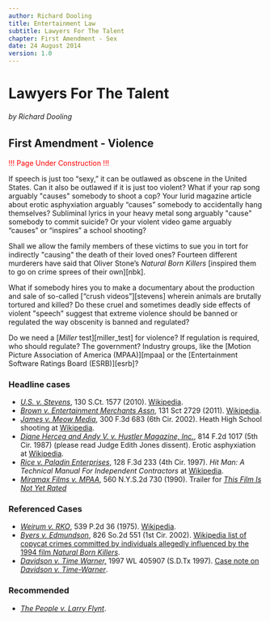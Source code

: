 ```yaml
---
author: Richard Dooling
title: Entertainment Law
subtitle: Lawyers For The Talent
chapter: First Amendment - Sex
date: 24 August 2014
version: 1.0
---
```


# Lawyers For The Talent

###### by Richard Dooling

## First Amendment - Violence

<span style="color: red">!!! Page Under Construction !!!</span>

If speech is just too “sexy,” it can be outlawed as obscene in the United States. Can it also be outlawed if it is just too violent? What if your rap song arguably "causes" somebody to shoot a cop? Your lurid magazine article about erotic asphyxiation arguably “causes” somebody to accidentally hang themselves? Subliminal lyrics in your heavy metal song arguably "cause" somebody to commit suicide?  Or your violent video game arguably “causes” or “inspires” a school shooting? 

Shall we allow the family members of these victims to sue you in tort for indirectly "causing" the death of their loved ones? Fourteen different murderers have said that Oliver Stone’s *Natural Born Killers* [inspired them to go on crime sprees of their own][nbk]. 

What if somebody hires you to make a documentary about the production and sale of so-called [“crush videos”][stevens] wherein animals are brutally tortured and killed? Do these cruel and sometimes deadly side effects of violent "speech" suggest that extreme violence should be banned or regulated the way obscenity is banned and regulated?

Do we need a [*Miller* test][miller_test] for violence?  If regulation is required, who should regulate? The government? Industry groups, like the [Motion Picture Association of America (MPAA)][mpaa] or the [Entertainment Software Ratings Board (ESRB)][esrb]? 

### Headline cases

*   [*U.S. v.  Stevens*](http://lawschool.westlaw.com/shared/westlawRedirect.aspx?task=find\&cite=130+S.Ct.+1577\&appflag=67.12), 130 S.Ct. 1577 (2010).  [Wikipedia](http://en.wikipedia.org/wiki/United_States_v._Stevens).  
*   [*Brown v. Entertainment Merchants Assn*](http://lawschool.westlaw.com/shared/westlawRedirect.aspx?task=find&cite=131sct2729&appflag=67.12), 131 Sct 2729 (2011).  [Wikipedia](http://en.wikipedia.org/wiki/Brown_v._Entertainment_Merchants_Association).  
*   [*James v. Meow Media*](http://lawschool.westlaw.com/shared/westlawRedirect.aspx?task=find&cite=300f3d683&appflag=67.12), 300 F.3d 683 (6th Cir. 2002). Heath High School shooting at [Wikipedia](http://en.wikipedia.org/wiki/Heath_High_School_shooting).  
*   [*Diane Herceg and Andy V. v. Hustler Magazine, Inc.*](http://lawschool.westlaw.com/shared/westlawRedirect.aspx?task=find&cite=814f2d1017&appflag=67.12), 814 F.2d 1017 (5th Cir. 1987) (please read Judge Edith Jones dissent). Erotic asphyxiation at [Wikipedia](http://en.wikipedia.org/wiki/Erotic_asphyxiation).  
*   [*Rice v. Paladin Enterprises*](http://lawschool.westlaw.com/shared/westlawRedirect.aspx?task=find&cite=128f3d233&appflag=67.12), 128 F.3d 233 (4th Cir. 1997). *Hit Man: A Technical Manual For Independent Contractors* at [Wikipedia](http://en.wikipedia.org/wiki/Hit_Man:_A_Technical_Manual_for_Independent_Contractors).  
*   [*Miramax Films v.  MPAA*](http://lawschool.westlaw.com/shared/westlawRedirect.aspx?task=find&cite=560nys2d730&appflag=67.12), 560 N.Y.S.2d 730 (1990). Trailer for [*This Film Is Not Yet Rated*](http://www.youtube.com/watch?v=UTL3XMDwY0c)

### Referenced Cases

*   [*Weirum v.  RKO*](http://lawschool.westlaw.com/shared/westlawRedirect.aspx?task=find&cite=539+P.2d+36&appflag=67.12), 539 P.2d 36 (1975).  [Wikipedia](http://en.wikipedia.org/wiki/RKO_General#Notable_Legal_Case).  
*   [*Byers v.  Edmundson*](http://lawschool.westlaw.com/shared/westlawRedirect.aspx?task=find&cite=826+So.2d+551&appflag=67.12), 826 So.2d 551 (1st Cir. 2002). [Wikipedia list of copycat crimes committed by individuals allegedly influenced by the 1994 film *Natural Born Killers*](https://en.wikipedia.org/wiki/List_of_alleged_Natural_Born_Killers_copycat_crimes).  
*   [*Davidson v. Time Warner,*](http://lawschool.westlaw.com/shared/westlawRedirect.aspx?task=find&cite=1997+WL+405907&appflag=67.12) 1997 WL 405907 (S.D.Tx 1997). [Case note on *Davidson v.  Time-Warner*](http://tinyurl.com/ml5vvz8).

### Recommended

*   [*The People v. Larry Flynt*](http://en.wikipedia.org/wiki/The_People_vs._Larry_Flynt).

